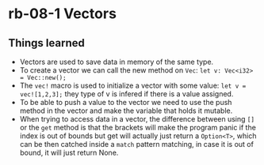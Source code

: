 # rb-08-1 Vectors

## Things learned

- Vectors are used to save data in memory of the same type.
- To create a vector we can call the new method on `Vec`:
  `let v: Vec<i32> = Vec::new();`
- The `vec!` macro is used to initialize a vector with some
  value: `let v = vec![1,2,3];` they type of v is infered
  if there is a value assigned.
- To be able to push a value to the vector we need to use
  the push method in the vector and make the variable that
  holds it mutable.
- When trying to access data in a vector, the difference
  between using `[]` or the `get` method is that the brackets
  will make the program panic if the index is out of bounds
  but get will actually just return a `Option<T>`, which can
  be then catched inside a `match` pattern matching, in case
  it is out of bound, it will just return None.
